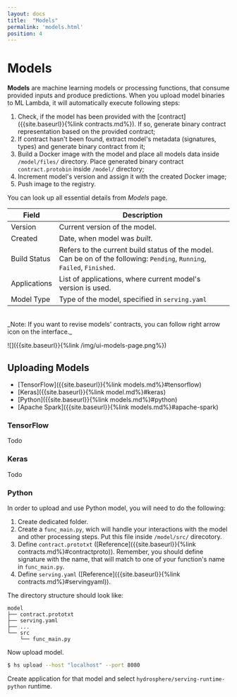 ```yaml
---
layout: docs
title:  "Models"
permalink: 'models.html'
position: 4
---
```


# Models

__Models__ are machine learning models or processing functions, that consume provided inputs and produce predictions. When you upload model binaries to ML Lambda, it will automatically execute following steps:
1. Check, if the model has been provided with the [contract]({{site.baseurl}}{%link contracts.md%}). If so, generate binary contract representation based on the provided contract; 
2. If contract hasn't been found, extract model's metadata (signatures, types) and generate binary contract from it;
3. Build a Docker image with the model and place all models data inside `/model/files/` directory. Place generated binary contract `contract.protobin` inside `/model/` directory;
4. Increment model's version and assign it with the created Docker image;
5. Push image to the registry. 

You can look up all essential details from _Models_ page.

| Field | Description |
| ----- | ----------- |
| Version | Current version of the model. |
| Created | Date, when model was _built_. |
| Build Status | Refers to the current build status of the model. Can be on of the following: `Pending`, `Running`, `Failed`, `Finished`. |
| Applications | List of applications, where current model's version is used. |
| Model Type | Type of the model, specified in `serving.yaml` | 

<br>
_Note: If you want to revise models' contracts, you can follow right arrow icon on the interface._

![]({{site.baseurl}}{%link /img/ui-models-page.png%})

## Uploading Models 

* [TensorFlow]({{site.baseurl}}{%link models.md%}#tensorflow)
* [Keras]({{site.baseurl}}{%link model.md%}#keras)
* [Python]({{site.baseurl}}{%link models.md%}#python)
* [Apache Spark]({{site.baseurl}}{%link models.md%}#apache-spark)

### TensorFlow
Todo

### Keras
Todo

### Python

In order to upload and use Python model, you will need to do the following:

1. Create dedicated folder.
2. Create a `func_main.py`, wich will handle your interactions with the model and other processing steps. Put this file inside `/model/src/` direcotory. 
3. Define `contract.prototxt` ([Reference]({{site.baseurl}}{%link contracts.md%}#contractproto)). Remember, you should define signature with the name, that will match to one of your function's name in `func_main.py`. 
4. Define `serving.yaml` ([Reference]({{site.baseurl}}{%link contracts.md%}#servingyaml)).

The directory structure should look like:
```
model
├── contract.prototxt
├── serving.yaml
├── ...
└── src
    └── func_main.py
```

Now upload model.
```sh
$ hs upload --host "localhost" --port 8080
```

Create application for that model and select `hydrosphere/serving-runtime-python` runtime.